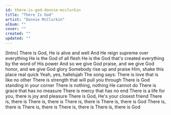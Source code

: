 ```yaml
---
id: there-is-god-donnie-mcclurkin
title: "There Is God"
artist: "Donnie McClurkin"
album: ""
cover: ""
created: ""
updated: ""
---
```


[Intro]
There is God, He is alive and well
And He reign supreme over everything
He is the God of all flesh
He is the God that's created everything by the word of His power
And so we give God praise, and we give God honor, and we give God glory
Somebody rise up and praise Him, shake this place real quick
Yeah, yes, hallelujah
The song says:
There is love that is like no other
There is strength that will pull you through
There is God standing in your corner
There is nothing, nothing He cannot do
There is grace that has no measure
There is mercy that has no end
There is a life for you, there is joy and pleasure
There is God, He's your closest friend
There is, there is
There is, there is
There is, there is
There is, there is God
There is, there is
There is, there is
There is, there is
There is, there is God